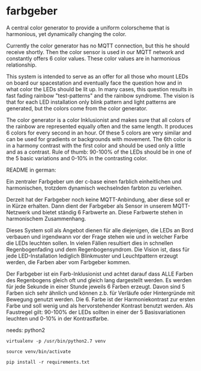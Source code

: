 # farbgeber

A central color generator to provide a uniform colorscheme that is harmonious, yet dynamically changing the color.

Currently the color generator has no MQTT connection, but this he should receive shortly. Then the color sensor is used in our MQTT network and constantly offers 6 color values. These color values are in harmonious relationship.

This system is intended to serve as an offer for all those who mount LEDs on board our spacestation and eventually face the question how and in what color the LEDs should be lit up. In many cases, this question results in fast fading rainbow "test-patterns" and the rainbow syndrome. The vision is that for each LED installation only blink pattern and light patterns are generated, but the colors come from the color generator.

The color generator is a color Inklusionist and makes sure that all colors of the rainbow are represented equally often and the same length. It produces 6 colors for every second in an hour. Of these 5 colors are very similar and can be used for gradients or backgrounds with movement. The 6th color is in a harmony contrast with the first color and should be used only a little and as a contrast. Rule of thumb: 90-100% of the LEDs should be in one of the 5 basic variations and 0-10% in the contrasting color.

README in german:

Ein zentraler Farbgeber um der c-base einen farblich einheitlichen und harmonischen, trotzdem dynamisch wechselnden farbton zu verleihen.

Derzeit hat der Farbgeber noch keine MQTT-Anbindung, aber diese soll er in Kürze erhalten. Dann dient der Farbgeber als Sensor in unserem MQTT-Netzwerk und bietet ständig 6 Farbwerte an. Diese Farbwerte stehen in harmonischem Zusammenhang.

Dieses System soll als Angebot dienen für alle diejenigen, die LEDs an Bord verbauen und irgendwann vor der Frage stehen wie und in welcher Farbe die LEDs leuchten sollen. In vielen Fällen resultiert dies in schnellen Regenbogenfading und dem Regenbogensyndrom. Die Vision ist, dass für jede LED-Installation lediglich Blinkmuster und Leuchtpattern erzeugt werden, die Farben aber vom Farbgeber kommen.

Der Farbgeber ist ein Farb-Inklusionist und achtet darauf dass ALLE Farben des Regenbogens gleich oft und gleich lang dargestellt werden. Es werden für jede Sekunde in einer Stunde jeweils 6 Farben erzeugt. Davon sind 5 Farben sich sehr ähnlich und können z.b. für Verläufe oder Hintergründe mit Bewegung genutzt werden. Die 6. Farbe ist der Harmoniekontrast zur ersten Farbe und soll wenig und als hervorstehender Kontrast benutzt werden. Als Faustregel gilt: 90-100% der LEDs sollten in einer der 5 Basisvariationen leuchten und 0-10% in der Kontrastfarbe.


needs: python2

```virtualenv -p /usr/bin/python2.7 venv```

```source venv/bin/activate```

```pip install -r requirements.txt```
